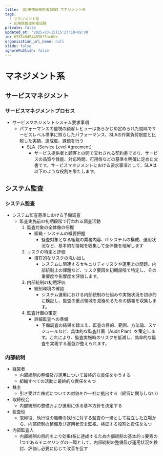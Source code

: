 ```yaml
---
title: 【応用情報技術者試験】マネジメント系
tags:
  - マネジメント系
  - 応用情報技術者試験
private: false
updated_at: '2025-03-15T15:27:18+09:00'
id: 633540d544856f5bc0bb
organization_url_name: null
slide: false
ignorePublish: false
---
```

# マネジメント系

## サービスマネジメント
### サービスマネジメントプロセス
- サービスマネジメントシステム要求事項
    - パフォーマンスの監視の顧客レビューはあらかじめ定められた間隔でサービスレベル標準に照らしたパフォーマンス、SLAの作業負荷限度と比較した実績、達成度、課題を行う
        - SLA（Service Level Agreement）
            - サービス提供者と顧客との間で交わされる契約書であり、サービスの品質や性能、対応時間、可用性などの基準を明確に定めた文書です。サービスマネジメントにおける要求事項として、SLAは以下のような役割を果たします。

## システム監査
### システム監査
- システム監査基準における予備調査
    - 監査実施前の初期段階で行われる調査活動
        1. 監査対象の全体像の把握
            - 組織・システムの概要把握
                - 監査対象となる組織の業務内容、ITシステムの構成、運用状況など、基本的な情報を収集して全体像を理解します
        2. リスクの特定と評価
            - 潜在的なリスクの洗い出し
                - システムに関連するセキュリティリスクや運用上の問題、内部統制上の課題など、リスク要因を初期段階で特定し、その重要度や影響度を評価します。
        3. 内部統制の初期評価
            - 統制環境の確認
                - システム運用における内部統制の仕組みや実施状況を初歩的に検証し、監査の重点領域を見極めるための情報を収集します。
        4. 監査計画の策定
            - 詳細監査への準備
                - 予備調査の結果を踏まえ、監査の目的、範囲、方法論、スケジュールなど、具体的な監査計画（Audit Plan）を策定します。これにより、監査実施時のリスクを低減し、効率的な監査を実現する基盤が整えられます。


### 内部統制
- 経営者
  - 内部統制の整備及び運用について最終的な責任をゆうする
  - 組織すべての活動に最終的な責任をもつ
- 株主
  - 引き受けた株式についての対価をか一社に拠出する（経営に関与しない）
- 取締役会
  - 内部統制の整備および運用に係る基本方針を決定する
- 監査役
  - 取締役、執行役の職務の執行に対する監査の一環として独立した立場から、内部統制の整備及び運用状況を監視、検証する役割と責任をもつ
- 内部監査人
  - 内部統制の目的をより効果t系に達成するため内部統制の基本的っ要素の1つであるモニタリングの一環として、内部統制の整備及び運用状況を検討、評価し必要に応じて改善を促す
